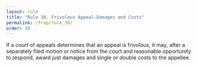 ```yaml
---
layout: rule
title: "Rule 38. Frivolous Appeal—Damages and Costs"
permalink: /frap/rule_38/
order: 38
---
```


If a court of appeals determines that an appeal is frivolous, it may, after a separately filed motion or notice from the court and reasonable opportunity to respond, award just damages and single or double costs to the appellee.
